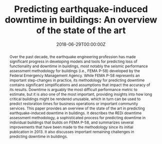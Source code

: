 ---
title: 'Predicting earthquake-induced downtime in buildings: An overview of the state of the art'

# Authors
# If you created a profile for a user (e.g. the default `admin` user), write the username (folder name) here
# and it will be replaced with their full name and linked to their profile.
authors:
  - Michael Mieler
  - admin
  - Ji Su Lee
  - Ibrahim Almufti

# Author notes (optional)
# author_notes:
#   - 'Equal contribution'
#   - 'Equal contribution'

date: '2018-06-29T00:00:00Z'
doi: ''

# Schedule page publish date (NOT publication's date).
publishDate: '2023-12-19T00:01:30Z'

# Publication type.
# Accepts a single type but formatted as a YAML list (for Hugo requirements).
# Enter a publication type from the CSL standard.
publication_types: ['paper-conference']

# Publication name and optional abbreviated publication name.
publication: In *11th National Conference on Earthquake Engineering*
publication_short: In *11NCEE*

abstract: 'Over the past decade, the earthquake engineering profession has made significant progress in developing models and tools for predicting loss of functionality and downtime in buildings, most notably the seismic performance assessment methodology for buildings (i.e., FEMA P-58) developed by the Federal Emergency Management Agency. While FEMA P-58 represents an important step-changes in practice, its methodology for predicting downtime contains significant simplifications and assumptions that impact the accuracy of its results. Downtime is arguably the most difficult performance metric to estimate, but it is also one of the most important, providing insights into how long critical buildings might be rendered unusable, which in turn can be used to predict restoration times for business operations or important community services. This paper provides an overview of the state of the art in predicting earthquake-induced downtime in buildings. It describes the REDi downtime assessment methodology, a sophisticated process for predicting downtime in individual buildings that builds on FEMA P-58, and summarizes several improvements that have been made to the methodology since its initial publication in 2013. It also discusses important remaining challenges in predicting downtime in buildings.'

# Summary. An optional shortened abstract.
summary: 'Over the past decade, the earthquake engineering profession has made significant progress in developing models and tools for predicting loss of functionality and downtime in buildings, most notably the seismic performance assessment methodology for buildings (i.e., FEMA P-58) developed by the Federal Emergency Management Agency. While FEMA P-58 represents an important step-changes in practice, its methodology for predicting downtime contains significant simplifications and assumptions that impact the accuracy of its results. Downtime is arguably the most difficult performance metric to estimate, but it is also one of the most important, providing insights into how long critical buildings might be rendered unusable, which in turn can be used to predict restoration times for business operations or important community services. This paper provides an overview of the state of the art in predicting earthquake-induced downtime in buildings. It describes the REDi downtime assessment methodology, a sophisticated process for predicting downtime in individual buildings that builds on FEMA P-58, and summarizes several improvements that have been made to the methodology since its initial publication in 2013. It also discusses important remaining challenges in predicting downtime in buildings.' 

tags:
  - REDi
  - resilience
  - recovery modeling
  - building downtime
  - earthquakes
  - arup

# Display this page in the Featured widget?
featured: false

# Custom links (uncomment lines below)
# links:
# - name: Custom Link
#   url: http://example.org

url_pdf: 'https://www.researchgate.net/publication/326304859_Predicting_earthquake-induced_downtime_in_buildings_An_overview_of_the_state_of_the_art'
url_code: ''
url_dataset: ''
url_poster: ''
url_project: ''
url_slides: ''
url_source: ''
url_video: ''

# Featured image
# To use, add an image named `featured.jpg/png` to your page's folder.
image:
  caption: ''
  focal_point: ''
  preview_only: false

# Associated Projects (optional).
#   Associate this publication with one or more of your projects.
#   Simply enter your project's folder or file name without extension.
#   E.g. `internal-project` references `content/project/internal-project/index.md`.
#   Otherwise, set `projects: []`.
projects: []

# Slides (optional).
#   Associate this publication with Markdown slides.
#   Simply enter your slide deck's filename without extension.
#   E.g. `slides: "example"` references `content/slides/example/index.md`.
#   Otherwise, set `slides: ""`.
slides: ""

# Other options
show_related: true

---